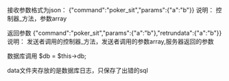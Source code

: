 接收参数格式为json：
{"command":"poker_sit","params":{"a":"b"}}
说明：  控制器_方法，参数array

返回参数
 {"command":"poker_sit","params":{"a":"b"},"retrundata":{"a":"b"}}
说明：  发送者调用的控制器_方法，发送者调用的参数array,服务器返回的参数

数据库调用
$db = $this->db;

data文件夹存放的是数据库日志，只保存了出错的sql
